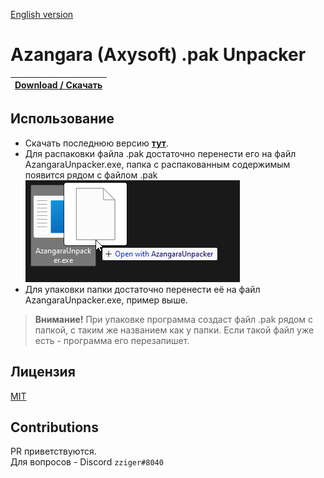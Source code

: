 [English version](README_EN.md)

# Azangara (Axysoft) .pak Unpacker

|[**Download / Скачать**](https://github.com/zziger/azangara-unpacker/releases/latest/download/AzangaraUnpacker.exe)|
|-|

## Использование

- Скачать последнюю версию [**тут**](https://github.com/zziger/azangara-unpacker/releases/latest/download/AzangaraUnpacker.exe).
- Для распаковки файла .pak достаточно перенести его на файл AzangaraUnpacker.exe, папка с распакованным содержимым появится рядом с файлом .pak<br> ![example.png](example.png)
- Для упаковки папки достаточно перенести её на файл AzangaraUnpacker.exe, пример выше.
> **Внимание!** При упаковке программа создаст файл .pak рядом с папкой, с таким же названием как у папки. Если такой файл уже есть - программа его перезапишет.

## Лицензия

[MIT](LICENSE)

## Contributions

PR приветствуются.<br>
Для вопросов - Discord `zziger#8040`